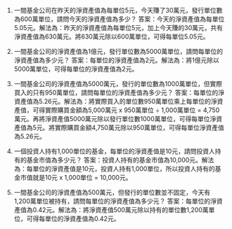 

1. 一間基金公司在昨天的淨資產值為每單位5元，今天賺了30萬元，發行單位數為600萬單位，請問今天的淨資產值為多少？
答案：今天的淨資產值為每單位5.05元。解法為：昨天的淨資產值為每單位5元，加上今天賺的30萬元，共有淨資產值為630萬元。將630萬元除以600萬單位，可得每單位5.05元。

2. 一間基金公司的淨資產值為1億元，發行單位數為5000萬單位，請問每單位的淨資產值為多少元？
答案：每單位的淨資產值為2元。解法為：將1億元除以5000萬單位，可得每單位的淨資產值為2元。

3. 一間基金公司的淨資產值為5000萬元，發行的單位數為1000萬單位，但實際買入的只有950萬單位，請問每單位的淨資產值為多少元？
答案：每單位的淨資產值為5.26元。解法為：將實際買入的單位數950萬單位乘上每單位的淨資產值，可得實際購買金額為5,000萬元 x 950萬單位 ÷ 1,000萬單位 = 4,750萬元。再將淨資產值5000萬元除以發行單位數1000萬單位，可得每單位淨資產值為5元。將實際購買金額4,750萬元除以950萬單位，可得每單位淨資產值為5.26元。

4. 一個投資人持有1,000單位的基金，每單位的淨資產值是10元，請問投資人持有的基金市值為多少元？
答案：投資人持有的基金市值為10,000元。解法為：每單位的淨資產值是10元，投資人持有1,000單位，所以投資人持有的基金市值就是10元 x 1,000單位 = 10,000元。

5. 一間基金公司的淨資產值為500萬元，但發行的單位數並不固定，今天有1,200萬單位被持有，請問每單位的淨資產值為多少元？
答案：每單位的淨資產值為0.42元。解法為：將淨資產值500萬元除以持有的單位數1,200萬單位，可得每單位的淨資產值為0.42元。